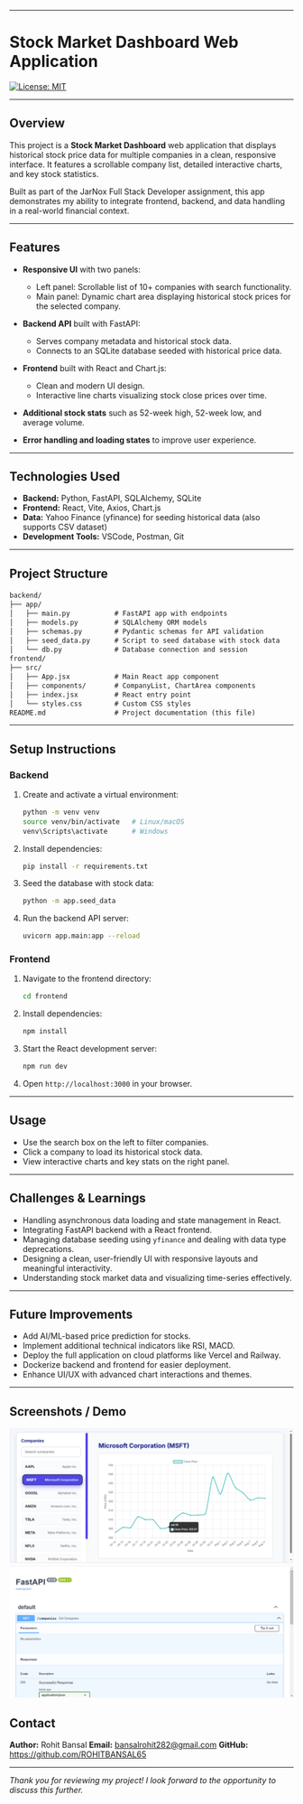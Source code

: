 

---

# Stock Market Dashboard Web Application

[![License: MIT](https://img.shields.io/badge/License-MIT-yellow.svg)](https://opensource.org/licenses/MIT)

---

## Overview

This project is a **Stock Market Dashboard** web application that displays historical stock price data for multiple companies in a clean, responsive interface. It features a scrollable company list, detailed interactive charts, and key stock statistics.

Built as part of the JarNox Full Stack Developer assignment, this app demonstrates my ability to integrate frontend, backend, and data handling in a real-world financial context.

---

## Features

* **Responsive UI** with two panels:

  * Left panel: Scrollable list of 10+ companies with search functionality.
  * Main panel: Dynamic chart area displaying historical stock prices for the selected company.
* **Backend API** built with FastAPI:

  * Serves company metadata and historical stock data.
  * Connects to an SQLite database seeded with historical price data.
* **Frontend** built with React and Chart.js:

  * Clean and modern UI design.
  * Interactive line charts visualizing stock close prices over time.
* **Additional stock stats** such as 52-week high, 52-week low, and average volume.
* **Error handling and loading states** to improve user experience.

---

## Technologies Used

* **Backend:** Python, FastAPI, SQLAlchemy, SQLite
* **Frontend:** React, Vite, Axios, Chart.js
* **Data:** Yahoo Finance (yfinance) for seeding historical data (also supports CSV dataset)
* **Development Tools:** VSCode, Postman, Git

---

## Project Structure

```
backend/
├── app/
│   ├── main.py           # FastAPI app with endpoints
│   ├── models.py         # SQLAlchemy ORM models
│   ├── schemas.py        # Pydantic schemas for API validation
│   ├── seed_data.py      # Script to seed database with stock data
│   └── db.py             # Database connection and session
frontend/
├── src/
│   ├── App.jsx           # Main React app component
│   ├── components/       # CompanyList, ChartArea components
│   ├── index.jsx         # React entry point
│   └── styles.css        # Custom CSS styles
README.md                 # Project documentation (this file)
```

---

## Setup Instructions

### Backend

1. Create and activate a virtual environment:

   ```bash
   python -m venv venv
   source venv/bin/activate   # Linux/macOS
   venv\Scripts\activate      # Windows
   ```
2. Install dependencies:

   ```bash
   pip install -r requirements.txt
   ```
3. Seed the database with stock data:

   ```bash
   python -m app.seed_data
   ```
4. Run the backend API server:

   ```bash
   uvicorn app.main:app --reload
   ```

### Frontend

1. Navigate to the frontend directory:

   ```bash
   cd frontend
   ```
2. Install dependencies:

   ```bash
   npm install
   ```
3. Start the React development server:

   ```bash
   npm run dev
   ```
4. Open `http://localhost:3000` in your browser.

---

## Usage

* Use the search box on the left to filter companies.
* Click a company to load its historical stock data.
* View interactive charts and key stats on the right panel.

---

## Challenges & Learnings

* Handling asynchronous data loading and state management in React.
* Integrating FastAPI backend with a React frontend.
* Managing database seeding using `yfinance` and dealing with data type deprecations.
* Designing a clean, user-friendly UI with responsive layouts and meaningful interactivity.
* Understanding stock market data and visualizing time-series effectively.

---

## Future Improvements

* Add AI/ML-based price prediction for stocks.
* Implement additional technical indicators like RSI, MACD.
* Deploy the full application on cloud platforms like Vercel and Railway.
* Dockerize backend and frontend for easier deployment.
* Enhance UI/UX with advanced chart interactions and themes.

---

## Screenshots / Demo

![alt text](image-3.png)
![alt text](image-2.png)

## Contact

**Author:** Rohit Bansal
**Email:** bansalrohit282@gmail.com
**GitHub:** https://github.com/ROHITBANSAL65

---

*Thank you for reviewing my project! I look forward to the opportunity to discuss this further.*


